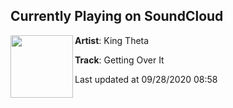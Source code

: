 ## Currently Playing on SoundCloud

[<img align="left" width="100" src="https://i1.sndcdn.com/artworks-000517196580-9hu077-t50x50.jpg">](https://soundcloud.com/kingtheta/get-over-it?in=kingtheta/sets/getting-over-it)

**Artist**: King Theta 

**Track**: Getting Over It

Last updated at 09/28/2020 08:58
